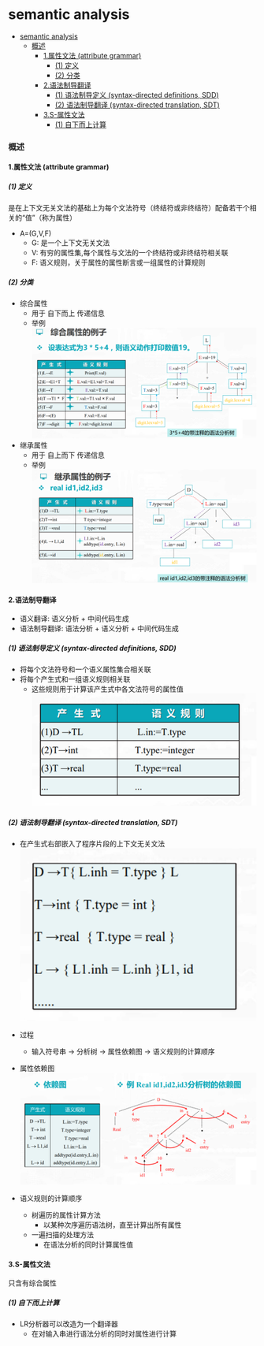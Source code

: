 # semantic analysis


<!-- @import "[TOC]" {cmd="toc" depthFrom=1 depthTo=6 orderedList=false} -->

<!-- code_chunk_output -->

- [semantic analysis](#semantic-analysis)
    - [概述](#概述)
      - [1.属性文法 (attribute grammar)](#1属性文法-attribute-grammar)
        - [(1) 定义](#1-定义)
        - [(2) 分类](#2-分类)
      - [2.语法制导翻译](#2语法制导翻译)
        - [(1) 语法制导定义 (syntax-directed definitions, SDD)](#1-语法制导定义-syntax-directed-definitions-sdd)
        - [(2) 语法制导翻译 (syntax-directed translation, SDT)](#2-语法制导翻译-syntax-directed-translation-sdt)
      - [3.S-属性文法](#3s-属性文法)
        - [(1) 自下而上计算](#1-自下而上计算)

<!-- /code_chunk_output -->

### 概述

#### 1.属性文法 (attribute grammar)

##### (1) 定义
是在上下文无关文法的基础上为每个文法符号（终结符或非终结符）配备若干个相关的“值”（称为属性）

* A=(G,V,F)
    * G: 是一个上下文无关文法
    * V: 有穷的属性集,每个属性与文法的一个终结符或非终结符相关联
    * F: 语义规则，关于属性的属性断言或一组属性的计算规则

##### (2) 分类

* 综合属性
    * 用于 自下而上 传递信息
    * 举例
    ![](./imgs/semantic_01.png)
* 继承属性
    * 用于 自上而下 传递信息
    * 举例
    ![](./imgs/semantic_02.png)

#### 2.语法制导翻译

* 语义翻译: 语义分析 + 中间代码生成
* 语法制导翻译: 语法分析 + 语义分析 + 中间代码生成

##### (1) 语法制导定义 (syntax-directed definitions, SDD)
* 将每个文法符号和一个语义属性集合相关联
* 将每个产生式和一组语义规则相关联
    * 这些规则用于计算该产生式中各文法符号的属性值
![](./imgs/semantic_03.png)

##### (2) 语法制导翻译 (syntax-directed translation, SDT)
* 在产生式右部嵌入了程序片段的上下文无关文法
![](./imgs/semantic_04.png)

* 过程
    * 输入符号串 -> 分析树 -> 属性依赖图 -> 语义规则的计算顺序

* 属性依赖图
![](./imgs/semantic_05.png)

* 语义规则的计算顺序
    * 树遍历的属性计算方法
        * 以某种次序遍历语法树，直至计算出所有属性
    * 一遍扫描的处理方法
        * 在语法分析的同时计算属性值

#### 3.S-属性文法

只含有综合属性

##### (1) 自下而上计算
* LR分析器可以改造为一个翻译器
    * 在对输入串进行语法分析的同时对属性进行计算